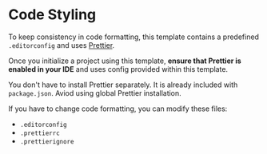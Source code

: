 # Code Styling

To keep consistency in code formatting, this template contains a predefined `.editorconfig` and
uses [Prettier](https://prettier.io).

Once you initialize a project using this template, **ensure that Prettier is enabled in your IDE** and uses config
provided within this template.

You don't have to install Prettier separately. It is already included with `package.json`. Aviod using global Prettier
installation.

If you have to change code formatting, you can modify these files:

- `.editorconfig`
- `.prettierrc`
- `.prettierignore`


